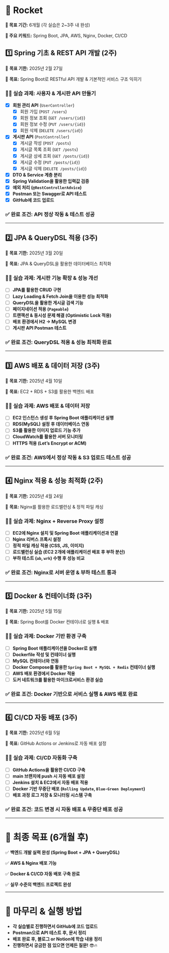 # 🚀 Rocket

**📅 목표 기간:** 6개월 (각 실습은 2~3주 내 완성)

**📌 주요 키워드:** Spring Boot, JPA, AWS, Nginx, Docker, CI/CD


## **1️⃣ Spring 기초 & REST API 개발 (2주)**

📅 **목표 기한:** 2025년 2월 27일

🎯 **목표:** Spring Boot로 RESTful API 개발 & 기본적인 서비스 구조 익히기

### **👨‍💻 실습 과제: 사용자 & 게시판 API 만들기**

- [x]  **회원 관리 API** (`UserController`)
    - [x] 회원 가입 (`POST /users`)
    - [x] 회원 정보 조회 (`GET /users/{id}`)
    - [x] 회원 정보 수정 (`PUT /users/{id}`)
    - [x] 회원 삭제 (`DELETE /users/{id}`)
- [x]  **게시판 API** (`PostController`)
    - [x] 게시글 작성 (`POST /posts`)
    - [x] 게시글 목록 조회 (`GET /posts`)
    - [x] 게시글 상세 조회 (`GET /posts/{id}`)
    - [x] 게시글 수정 (`PUT /posts/{id}`)
    - [x] 게시글 삭제 (`DELETE /posts/{id}`)
- [x]  **DTO & Service 계층 분리**
- [x]  **Spring Validation을 활용한 입력값 검증**
- [x]  **예외 처리 (`@RestControllerAdvice`)**
- [x]  **Postman 또는 Swagger로 API 테스트**
- [x]  **GitHub에 코드 업로드**

### ✅ **완료 조건:** API 정상 작동 & 테스트 성공

---

## **2️⃣ JPA & QueryDSL 적용 (3주)**

📅 **목표 기한:** 2025년 3월 20일

🎯 **목표:** JPA & QueryDSL을 활용한 데이터베이스 최적화

### **👨‍💻 실습 과제: 게시판 기능 확장 & 성능 개선**

- [ ]  **JPA를 활용한 CRUD 구현**
- [ ]  **Lazy Loading & Fetch Join을 이용한 성능 최적화**
- [ ]  **QueryDSL을 활용한 게시글 검색 기능**
- [ ]  **페이지네이션 적용 (`Pageable`)**
- [ ]  **트랜잭션 & 동시성 문제 해결 (Optimistic Lock 적용)**
- [ ]  **배포 환경에서 H2 → MySQL 변경**
- [ ]  **게시판 API Postman 테스트**

### ✅ **완료 조건:** QueryDSL 적용 & 성능 최적화 완료

---

## **3️⃣ AWS 배포 & 데이터 저장 (3주)**

📅 **목표 기한:** 2025년 4월 10일

🎯 **목표:** EC2 + RDS + S3를 활용한 백엔드 배포

### **👨‍💻 실습 과제: AWS 배포 & 데이터 저장**

- [ ]  **EC2 인스턴스 생성 후 Spring Boot 애플리케이션 실행**
- [ ]  **RDS(MySQL) 설정 후 데이터베이스 연동**
- [ ]  **S3를 활용한 이미지 업로드 기능 추가**
- [ ]  **CloudWatch를 활용한 서버 모니터링**
- [ ]  **HTTPS 적용 (Let’s Encrypt or ACM)**

### ✅ **완료 조건:** AWS에서 정상 작동 & S3 업로드 테스트 성공

---

## **4️⃣ Nginx 적용 & 성능 최적화 (2주)**

📅 **목표 기한:** 2025년 4월 24일

🎯 **목표:** Nginx를 활용한 로드밸런싱 & 정적 파일 캐싱

### **👨‍💻 실습 과제: Nginx + Reverse Proxy 설정**

- [ ]  **EC2에 Nginx 설치 및 Spring Boot 애플리케이션과 연결**
- [ ]  **Nginx 리버스 프록시 설정**
- [ ]  **정적 파일 캐싱 적용 (CSS, JS, 이미지)**
- [ ]  **로드밸런싱 실습 (EC2 2개에 애플리케이션 배포 후 부하 분산)**
- [ ]  **부하 테스트 (`ab`, `wrk`) 수행 후 성능 비교**

### ✅ **완료 조건:** Nginx로 서버 운영 & 부하 테스트 통과

---

## **5️⃣ Docker & 컨테이너화 (3주)**

📅 **목표 기한:** 2025년 5월 15일

🎯 **목표:** Spring Boot를 Docker 컨테이너로 실행 & 배포

### **👨‍💻 실습 과제: Docker 기반 환경 구축**

- [ ]  **Spring Boot 애플리케이션을 Docker로 실행**
- [ ]  **Dockerfile 작성 및 컨테이너 실행**
- [ ]  **MySQL 컨테이너와 연동**
- [ ]  **Docker Compose를 활용한 `Spring Boot + MySQL + Redis` 컨테이너 실행**
- [ ]  **AWS 배포 환경에서 Docker 적용**
- [ ]  **도커 네트워크를 활용한 마이크로서비스 환경 실습**

### ✅ **완료 조건:** Docker 기반으로 서비스 실행 & AWS 배포 완료

---

## **6️⃣ CI/CD 자동 배포 (3주)**

📅 **목표 기한:** 2025년 6월 5일

🎯 **목표:** GitHub Actions or Jenkins로 자동 배포 설정

### **👨‍💻 실습 과제: CI/CD 자동화 구축**

- [ ]  **GitHub Actions을 활용한 CI/CD 구축**
- [ ]  **main 브랜치에 push 시 자동 배포 설정**
- [ ]  **Jenkins 설치 & EC2에서 자동 배포 적용**
- [ ]  **Docker 기반 무중단 배포 (`Rolling Update`, `Blue-Green Deployment`)**
- [ ]  **배포 과정 로그 저장 & 모니터링 시스템 구축**

### ✅ **완료 조건:** 코드 변경 시 자동 배포 & 무중단 배포 성공

---

# **🚀 최종 목표 (6개월 후)**

✅ **백엔드 개발 실력 완성 (Spring Boot + JPA + QueryDSL)**

✅ **AWS & Nginx 배포 가능**

✅ **Docker & CI/CD 자동 배포 구축 완료**

✅ **실무 수준의 백엔드 프로젝트 완성**

---

# **📢 마무리 & 실행 방법**

- **각 실습별로 진행하면서 GitHub에 코드 업로드**
- **Postman으로 API 테스트 후, 문서 정리**
- **배포 완료 후, 블로그 or Notion에 학습 내용 정리**
- **진행하면서 궁금한 점 있으면 언제든 질문!** 😎🔥
